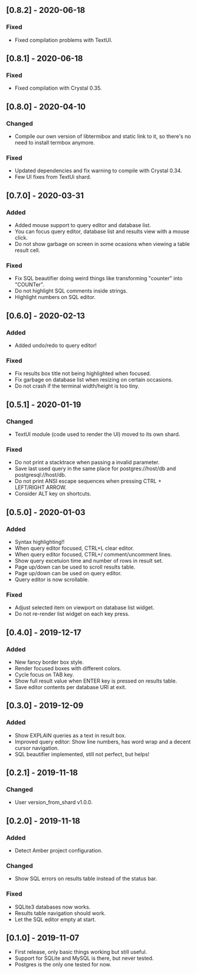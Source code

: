 ## [0.8.2] - 2020-06-18
### Fixed
- Fixed compilation problems with TextUI.

## [0.8.1] - 2020-06-18
### Fixed
- Fixed compilation with Crystal 0.35.

## [0.8.0] - 2020-04-10
### Changed
- Compile our own version of libtermibox and static link to it, so there's no need to install termbox anymore.

### Fixed
- Updated dependencies and fix warning to compile with Crystal 0.34.
- Few UI fixes from TextUi shard.

## [0.7.0] - 2020-03-31
### Added
- Added mouse support to query editor and database list.
- You can focus query editor, database list and results view with a mouse click.
- Do not show garbage on screen in some ocasions when viewing a table result cell.

### Fixed
- Fix SQL beautifier doing weird things like transforming "counter" into "COUNTer".
- Do not highlight SQL comments inside strings.
- Highlight numbers on SQL editor.

## [0.6.0] - 2020-02-13
### Added
- Added undo/redo to query editor!

### Fixed
- Fix results box title not being highlighted when focused.
- Fix garbage on database list when resizing on certain occasions.
- Do not crash if the terminal width/height is too tiny.

## [0.5.1] - 2020-01-19
### Changed
- TextUI module (code used to render the UI) moved to its own shard.

### Fixed
- Do not print a stacktrace when passing a invalid parameter.
- Save last used query in the same place for postgres://host/db and postgresql://host/db.
- Do not print ANSI escape sequences when pressing CTRL + LEFT/RIGHT ARROW.
- Consider ALT key on shortcuts.

## [0.5.0] - 2020-01-03
### Added
- Syntax highlighting!!
- When query editor focused, CTRL+L clear editor.
- When query editor focused, CTRL+/ comment/uncomment lines.
- Show query excetuion time and number of rows in result set.
- Page up/down can be used to scroll results table.
- Page up/down can be used on query editor.
- Query editor is now scrollable.

### Fixed
- Adjust selected item on viewport on database list widget.
- Do not re-render list widget on each key press.

## [0.4.0] - 2019-12-17
### Added
- New fancy border box style.
- Render focused boxes with different colors.
- Cycle focus on TAB key.
- Show full result value when ENTER key is pressed on results table.
- Save editor contents per database URI at exit.

## [0.3.0] - 2019-12-09
### Added
- Show EXPLAIN queries as a text in result box.
- Improved query editor: Show line numbers, has word wrap and a decent cursor navigation.
- SQL beautifier implemented, still not perfect, but helps!

## [0.2.1] - 2019-11-18
### Changed
- User version_from_shard v1.0.0.

## [0.2.0] - 2019-11-18
### Added
- Detect Amber project configuration.

### Changed
- Show SQL errors on results table instead of the status bar.

### Fixed
- SQLite3 databases now works.
- Results table navigation should work.
- Let the SQL editor empty at start.

## [0.1.0] - 2019-11-07

- First release, only basic things working but still useful.
- Support for SQLite and MySQL is there, but never tested.
- Postgres is the only one tested for now.
